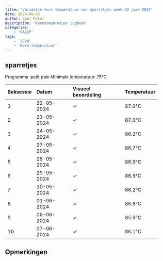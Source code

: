 ```yaml
---
title: 'Validatie kern temperatuur van sparretjes week 23 jaar 2024'
date: 2024-06-03
author: Spar Pater
description: 'Kerntemperatuur logboek'
categories:
    - 'HACCP'
tags:
    - '2024'
    - 'Kern-temperatuur'
---
```


## sparretjes

Programma: petit pain
Minimale temperatuur: 75°C

| Baksessie | Datum | Visueel beoordeling | Temperatuur |
|:---|:---|:---|:---|
| 1 | 22-05-2024 | &check; | 87.0°C |
| 2 | 23-05-2024 | &check; | 87.0°C |
| 3 | 24-05-2024 | &check; | 86.2°C |
| 4 | 27-05-2024 | &check; | 86.7°C |
| 5 | 28-05-2024 | &check; | 86.9°C |
| 6 | 29-05-2024 | &check; | 86.5°C |
| 7 | 30-05-2024 | &check; | 86.2°C |
| 8 | 01-06-2024 | &check; | 86.8°C |
| 9 | 06-06-2024 | &check; | 85.6°C |
| 10 | 07-06-2024 | &check; | 86.1°C |

## Opmerkingen


